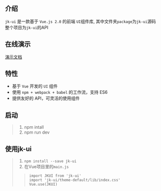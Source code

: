 ## 介绍

`jk-ui` 是一款基于 `Vue.js 2.0` 的前端 `UI`组件库, 其中文件夹`package`为`jk-ui`源码
整个项目为`jk-ui`的API

## 在线演示

[演示文档](http://www.goingtrace.com)

## 特性

- 基于 `Vue` 开发的 `UI` 组件
- 使用 `npm + webpack + babel` 的工作流，支持 ES6
- 提供友好的 API，可灵活的使用组件

## 启动
>1. npm intall
>2. npm run dev

## 使用jk-ui
>1. `npm install --save jk-ui`
>2. 在Vue项目里的`main.js`
>>`import JKUI from 'jk-ui'`<br/>
>>`import 'jk-ui/theme-default/lib/index.css'`<br/>
>>`Vue.use(JKUI)`


